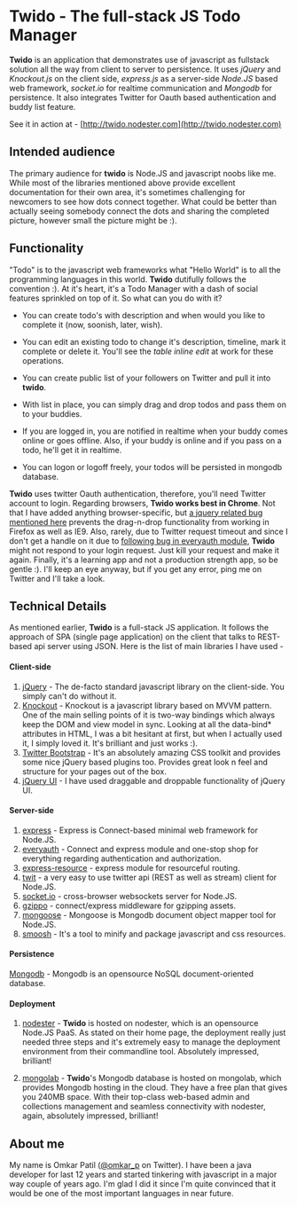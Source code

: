 # Twido - The full-stack JS Todo Manager  #

**Twido** is an application that demonstrates use of javascript as fullstack solution all the way from client to server to persistence. It uses *jQuery* and *Knockout.js* on the client side, *express.js* as a server-side *Node.JS* based web framework, *socket.io* for realtime communication and *Mongodb* for persistence. It also integrates Twitter for Oauth based authentication and buddy list feature.

See it in action at - [http://twido.nodester.com](http://twido.nodester.com)

## Intended audience ##
The primary audience for **twido** is Node.JS and javascript noobs like me. While most of the libraries mentioned above provide excellent documentation for their own area, it's sometimes challenging for newcomers to see how dots connect together. What could be better than actually seeing somebody connect the dots and sharing the completed picture, however small the picture might be :).


## Functionality ##
"Todo" is to the javascript web frameworks what "Hello World" is to all the programming languages in this world. **Twido** dutifully follows the convention :). At it's heart, it's a Todo Manager with a dash of social features sprinkled on top of it. So what can you do with it?

- You can create todo's with description and when would you like to complete it (now, soonish, later, wish).

- You can edit an existing todo to change it's description, timeline, mark it complete or delete it. You'll see the *table inline edit* at work for these operations.

-  You can create public list of your followers on Twitter and pull it into **twido**.

-  With list in place, you can simply drag and drop todos and pass them on to your buddies.

-  If you are logged in, you are notified in realtime when your buddy comes online or goes offline. Also, if your buddy is online and if you pass on a todo, he'll get it in realtime.

-  You can logon or logoff freely, your todos will be persisted in mongodb database.

**Twido** uses twitter Oauth authentication, therefore, you'll need Twitter account to login. Regarding browsers, **Twido works best in Chrome**. Not that I have added anything browser-specific, but [a jquery related bug mentioned here](http://siderite.blogspot.in/2009/07/jquery-firexof-error-could-not-convert.html) prevents the drag-n-drop functionality from working in Firefox as well as IE9. Also, rarely, due to Twitter request timeout and since I don't get a handle on it due to [following bug in everyauth module](https://github.com/bnoguchi/everyauth/issues/36), **Twido** might not respond to your login request. Just kill your request and make it again. Finally, it's a learning app and not a production strength app, so be gentle :). I'll keep an eye anyway, but if you get any error, ping me on Twitter and I'll take a look.

##  Technical Details  ##

As mentioned earlier, **Twido** is a full-stack JS application. It follows the approach of SPA (single page application) on the client that talks to REST-based api server using JSON. Here is the list of main libraries I have used -

#### Client-side ####
1. [jQuery](http://jquery.com/) - The de-facto standard javascript library on the client-side. You simply can't do without it.
2.  [Knockout](http://knockoutjs.com/) - Knockout is a javascript library based on MVVM pattern. One of the main selling points of it is two-way bindings which always keep the DOM and view model in sync. Looking at all the data-bind* attributes in HTML, I was a bit hesitant at first, but when I actually used it, I simply loved it. It's brilliant and just works :).
3.  [Twitter Bootstrap](http://knockoutjs.com/) - It's an absolutely amazing CSS toolkit and provides some nice jQuery based plugins too. Provides great look n feel and structure for your pages out of the box.
4.  [jQuery UI](http://jqueryui.com/) - I have used draggable and droppable functionality of jQuery UI.

#### Server-side ####
1.  [express](http://expressjs.com/) - Express is Connect-based minimal web framework for Node.JS.
2.  [everyauth](http://everyauth.com/) - Connect and express module and one-stop shop for everything regarding authentication and authorization.
3.  [express-resource](https://gitnghub.com/visionmedia/express-resource) - express module for resourceful routing.
4.  [twit](https://github.com/ttezel/twit) - a very easy to use twitter api (REST as well as stream) client for Node.JS.
5.  [socket.io](http://socket.io/) - cross-browser websockets server for Node.JS.
6.  [gzippo](http://tomg.co/gzippo) - connect/express middleware for gzipping assets.
7.  [mongoose](http://mongoosejs.com/) - Mongoose is Mongodb document object mapper tool for Node.JS.
8. [smoosh](https://github.com/fat/smoosh) - It's a tool to minify and package javascript and css resources.

#### Persistence ####
[Mongodb](http://www.mongodb.org/) - Mongodb is an opensource NoSQL document-oriented database.

#### Deployment ####

1.  [nodester](http://nodester.com/) - **Twido** is hosted on nodester, which is an opensource Node.JS PaaS. As stated on their home page, the deployment really just needed three steps and it's extremely easy to manage the deployment environment from their commandline tool. Absolutely impressed, brilliant!

2.  [mongolab](https://mongolab.com/home) - **Twido**'s Mongodb database is hosted on mongolab, which provides Mongodb hosting in the cloud. They have a free plan that gives you 240MB space. With their top-class web-based admin and collections management and seamless connectivity with nodester, again, absolutely impressed, brilliant!

## About me  ##
My name is Omkar Patil ([@omkar_p](https://twitter.com/#!/omkar_p) on Twitter). I have been a java developer for last 12 years and started tinkering with javascript in a major way couple of years ago. I'm glad I did it since I'm quite convinced that it would be one of the most important languages in near future.



